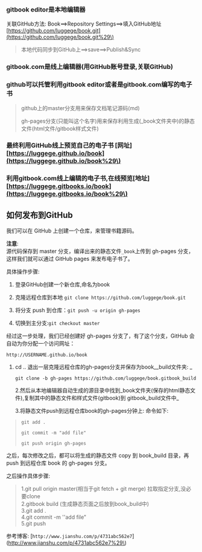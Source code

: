 ### gitbook editor是本地编辑器

关联GitHub方法:  Book==&gt;Repository Settings==&gt;填入GitHub地址[https://github.com/luggege/book.git](https://github.com/luggege/book.git%29\)

> 本地代码同步到GitHub上==&gt;save==&gt;Publish&Sync

### gitbook.com是线上编辑器\(用GitHub账号登录,关联GitHub\)

### github可以托管利用gitbook editor或者是gitbook.com编写的电子书

> github上的master分支用来保存文档笔记源码\(md\)
>
> gh-pages分支\(只能叫这个名字\)用来保存利用生成\(\_book文件夹中\)的静态文件\(html文件/gitbook样式文件\)

### 最终利用GitHub线上预览自己的电子书 \[网址\][https://luggege.github.io/book](https://luggege.github.io/book%29\)

### 利用gitbook.com线上编辑的电子书,在线预览\[地址\][https://luggege.gitbooks.io/book](https://luggege.gitbooks.io/book%29\)

## 如何发布到GitHub

我们可以在 GitHub 上创建一个仓库，来管理书籍源码。

**注意**:  
源代码保存到 master 分支，编译出来的静态文件`_book`上传到 gh-pages 分支，这样我们就可以通过 GitHub pages 来发布电子书了。

具体操作步骤:

1. 登录GitHub创建一个新仓库,命名为book
2. 克隆远程仓库到本地 `git clone https://github.com/luggege/book.git`
3. 将分支 push 到仓库：`git push -u origin gh-pages`

4. 切换到主分支:`git checkout master`

经过这一步处理，我们已经创建好 gh-pages 分支了，有了这个分支，GitHub 会自动为你分配一个访问网址：

`http://USERNAME.github.io/book`

1. cd .. 退出一层克隆远程仓库的gh-pages分支并保存为book\__build文件夹:   _

   `git clone -b gh-pages https://github.com/luggege/book.gitbook_build`

   2.然后从本地编辑器自动生成的源目录中找到_book文件夹\(保存的html静态文件\),复制其中的静态文件和样式文件\(gitbook\)到   gitbook\_build文件中_

   3.将静态文件push到远程仓库book的gh-pages分钟上: 命令如下:

> `git add .`
>
> `git commit -m "add file"`
>
> `git push origin gh-pages`

之后，每次修改之后，都可以将生成的静态文件 copy 到 book\_build 目录，再 push 到远程仓库 book 的 gh-pages 分支。

之后操作具体步骤:

> 1.git pull origin master\(相当于git fetch + git merge\) 拉取指定分支,没必要clone  
> 2.gitbook build \(生成静态页面之后放到book\_build中\)  
> 3.git add .  
> 4.git commit -m ''add file"  
> 5.git push

参考博客:  [`http://www.jianshu.com/p/4731abc562e7`](http://www.jianshu.com/p/4731abc562e7%29\)

